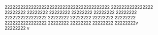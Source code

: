 2222222222222222222222222222222222222222
2222222222222222
22222222
22222222
22222222
22222222
22222222
22222222
2222222222222222
22222222
22222222
22222222
22222222
2222222222222222
22222222
22222222
22222222
22222222v
22222222
v
